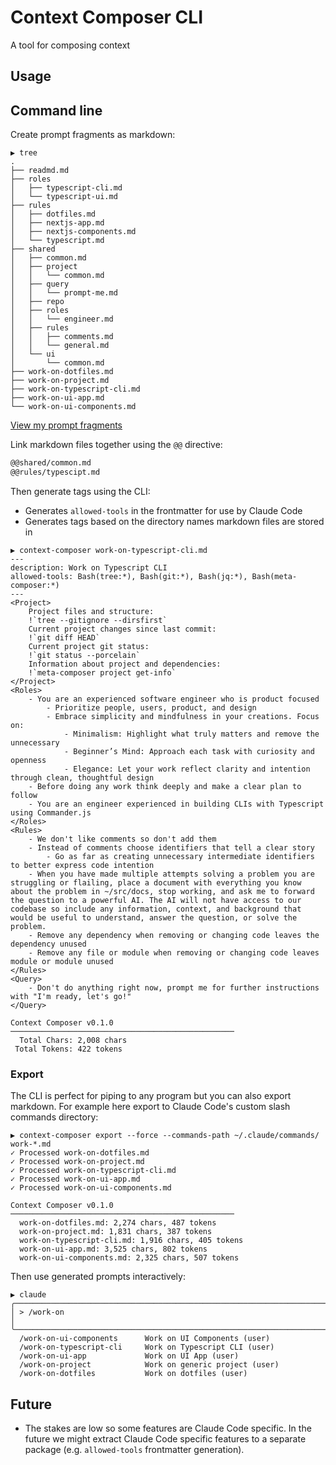 # Context Composer CLI

A tool for composing context

## Usage

## Command line

Create prompt fragments as markdown:

```
▶ tree
.
├── readmd.md
├── roles
│   ├── typescript-cli.md
│   └── typescript-ui.md
├── rules
│   ├── dotfiles.md
│   ├── nextjs-app.md
│   ├── nextjs-components.md
│   └── typescript.md
├── shared
│   ├── common.md
│   ├── project
│   │   └── common.md
│   ├── query
│   │   └── prompt-me.md
│   ├── repo
│   ├── roles
│   │   └── engineer.md
│   ├── rules
│   │   ├── comments.md
│   │   └── general.md
│   └── ui
│       └── common.md
├── work-on-dotfiles.md
├── work-on-project.md
├── work-on-typescript-cli.md
├── work-on-ui-app.md
└── work-on-ui-components.md
```

[View my prompt fragments](https://github.com/possibilities/prompts)

Link markdown files together using the `@@` directive:

```markdown
@@shared/common.md
@@rules/typescipt.md
```

Then generate tags using the CLI:

- Generates `allowed-tools` in the frontmatter for use by Claude Code
- Generates tags based on the directory names markdown files are stored in

```
▶ context-composer work-on-typescript-cli.md
---
description: Work on Typescript CLI
allowed-tools: Bash(tree:*), Bash(git:*), Bash(jq:*), Bash(meta-composer:*)
---
<Project>
    Project files and structure:
    !`tree --gitignore --dirsfirst`
    Current project changes since last commit:
    !`git diff HEAD`
    Current project git status:
    !`git status --porcelain`
    Information about project and dependencies:
    !`meta-composer project get-info`
</Project>
<Roles>
    - You are an experienced software engineer who is product focused
        - Prioritize people, users, product, and design
        - Embrace simplicity and mindfulness in your creations. Focus on:
            - Minimalism: Highlight what truly matters and remove the unnecessary
            - Beginner’s Mind: Approach each task with curiosity and openness
            - Elegance: Let your work reflect clarity and intention through clean, thoughtful design
    - Before doing any work think deeply and make a clear plan to follow
    - You are an engineer experienced in building CLIs with Typescript using Commander.js
</Roles>
<Rules>
    - We don't like comments so don't add them
    - Instead of comments choose identifiers that tell a clear story
        - Go as far as creating unnecessary intermediate identifiers to better express code intention
    - When you have made multiple attempts solving a problem you are struggling or flailing, place a document with everything you know about the problem in ~/src/docs, stop working, and ask me to forward the question to a powerful AI. The AI will not have access to our codebase so include any information, context, and background that would be useful to understand, answer the question, or solve the problem.
    - Remove any dependency when removing or changing code leaves the dependency unused
    - Remove any file or module when removing or changing code leaves module or module unused
</Rules>
<Query>
    - Don't do anything right now, prompt me for further instructions with "I'm ready, let's go!"
</Query>

Context Composer v0.1.0
──────────────────────────────────────────────────
  Total Chars: 2,008 chars
 Total Tokens: 422 tokens
```

### Export

The CLI is perfect for piping to any program but you can also export markdown. For example here export to Claude Code's custom slash commands directory:

```
▶ context-composer export --force --commands-path ~/.claude/commands/ work-*.md
✓ Processed work-on-dotfiles.md
✓ Processed work-on-project.md
✓ Processed work-on-typescript-cli.md
✓ Processed work-on-ui-app.md
✓ Processed work-on-ui-components.md

Context Composer v0.1.0
──────────────────────────────────────────────────
  work-on-dotfiles.md: 2,274 chars, 487 tokens
  work-on-project.md: 1,831 chars, 387 tokens
  work-on-typescript-cli.md: 1,916 chars, 405 tokens
  work-on-ui-app.md: 3,525 chars, 802 tokens
  work-on-ui-components.md: 2,325 chars, 507 tokens
```

Then use generated prompts interactively:

```
▶ claude
╭──────────────────────────────────────────────────────────────────────────────╮
│ > /work-on                                                                   │
╰──────────────────────────────────────────────────────────────────────────────╯
  /work-on-ui-components      Work on UI Components (user)
  /work-on-typescript-cli     Work on Typescript CLI (user)
  /work-on-ui-app             Work on UI App (user)
  /work-on-project            Work on generic project (user)
  /work-on-dotfiles           Work on dotfiles (user)
```

## Future

- The stakes are low so some features are Claude Code specific. In the future we might extract Claude Code specific features to a separate package (e.g. `allowed-tools` frontmatter generation).
